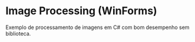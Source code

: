 # Image Processing (WinForms)

Exemplo de processamento de imagens em C# com bom desempenho sem biblioteca.
